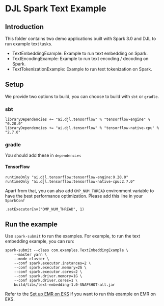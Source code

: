 # DJL Spark Text Example

## Introduction
This folder contains two demo applications built with Spark 3.0 and DJL to run example text tasks.

- TextEmbeddingExample: Example to run text embedding on Spark.
- TextEncodingExample: Example to run text encoding / decoding on Spark.
- TextTokenizationExample: Example to run text tokenization on Spark.

## Setup

We provide two options to build, you can choose to build with `sbt` or `gradle`.

### sbt

```
libraryDependencies += "ai.djl.tensorflow" % "tensorflow-engine" % "0.20.0"
libraryDependencies += "ai.djl.tensorflow" % "tensorflow-native-cpu" % "2.7.0"
```

### gradle

You should add these in `dependencies`

#### TensorFlow
```
runtimeOnly "ai.djl.tensorflow:tensorflow-engine:0.20.0"
runtimeOnly "ai.djl.tensorflow:tensorflow-native-cpu:2.7.0"
```

Apart from that, you can also add `OMP_NUM_THREAD` environment variable to have the best performance optimization.
Please add this line in your `SparkConf`
```
.setExecutorEnv("OMP_NUM_THREAD", 1)
```

## Run the example

Use `spark-submit` to run the examples. For example, to run the text embedding example, you can run:

```
spark-submit --class com.examples.TextEmbeddingExample \
    --master yarn \
    --mode cluster \
    --conf spark.executor.instances=2 \
    --conf spark.executor.memory=2G \
    --conf spark.executor.cores=2 \
    --conf spark.driver.memory=1G \
    --conf spark.driver.cores=1 \
    build/libs/text-embedding-1.0-SNAPSHOT-all.jar
```

Refer to the [Set up EMR on EKS](../image-classification-pyspark/README.md) if you want to run this example
on EMR on EKS.
